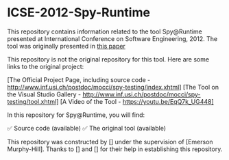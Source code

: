 # ICSE-2012-Spy-Runtime

This repository contains information related to the tool Spy@Runtime presented at International Conference on Software Engineering, 2012. The tool was originally presented in <a href="http://dl.acm.org/citation.cfm?id=2337430">this paper</a>


This repository is not the original repository for this tool. Here are some links to the original project:

[The Official Project Page, including source code - http://www.inf.usi.ch/postdoc/mocci/spy-testing/index.xhtml]
[The Tool on the Visual Studio Gallery - http://www.inf.usi.ch/postdoc/mocci/spy-testing/tool.xhtml]
[A Video of the Tool - https://youtu.be/EqQ7k_UG448]

In this repository for Spy@Runtime, you will find:

:white_check_mark: Source code (available)
:white_check_mark: The original tool (available)

This repository was constructed by [] under the supervision of [Emerson Murphy-Hill]. Thanks to [] and [] for their help in establishing this repository.
